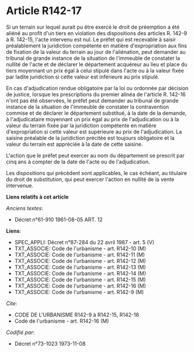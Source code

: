 # Article R142-17

Si un terrain sur lequel aurait pu être exercé le droit de préemption a été aliéné au profit d'un tiers en violation des
dispositions des articles R. 142-9 à R. 142-15, l'acte intervenu est nul. Le préfet qui est recevable à saisir préalablement
la juridiction compétente en matière d'expropriation aux fins de fixation de la valeur du terrain au jour de l'aliénation,
peut demander au tribunal de grande instance de la situation de l'immeuble de constater la nullité de l'acte et de déclarer
le département acquéreur au lieu et place du tiers moyennant un prix égal à celui stipulé dans l'acte ou à la valeur fixée
par ladite juridiction si cette valeur est inférieure au prix stipulé.

En cas d'adjudication rendue obligatoire par la loi ou ordonnée par décision de justice, lorsque les prescriptions du premier
alinéa de l'article R. 142-16 n'ont pas été observées, le préfet peut demander au tribunal de grande instance de la situation
de l'immeuble de constater la contravention commise et de déclarer le département substitué, à la date de la demande, à
l'adjudicataire moyennant un prix égal au prix de l'adjudication ou à la valeur du terrain fixée par la juridiction
compétente en matière d'expropriation si cette valeur est supérieure au prix de l'adjudication. La saisine préalable de la
juridiction précitée est toujours obligatoire et la valeur du terrain est appréciée à la date de cette saisine.

L'action que le préfet peut exercer au nom du département se prescrit par cinq ans à compter de la date de l'acte ou de
l'adjudication.

Les dispositions qui précèdent sont applicables, le cas échéant, au titulaire du droit de substitution, qui peut exercer
l'action en nullité de la vente intervenue.

**Liens relatifs à cet article**

_Anciens textes_:

  - Décret n°61-910 1961-08-05 ART. 12

**Liens**:

  - SPEC_APPLI: Décret n°87-284 du 22 avril 1987 - art. 5 (V)
  - TXT_ASSOCIE: Code de l'urbanisme - art. R142-10 (M)
  - TXT_ASSOCIE: Code de l'urbanisme - art. R142-11 (M)
  - TXT_ASSOCIE: Code de l'urbanisme - art. R142-12 (M)
  - TXT_ASSOCIE: Code de l'urbanisme - art. R142-13 (M)
  - TXT_ASSOCIE: Code de l'urbanisme - art. R142-14 (M)
  - TXT_ASSOCIE: Code de l'urbanisme - art. R142-15 (M)
  - TXT_ASSOCIE: Code de l'urbanisme - art. R142-16 (M)
  - TXT_ASSOCIE: Code de l'urbanisme - art. R142-9 (M)

_Cite_:

  - CODE DE L'URBANISME R142-9 à R142-15, R142-16
  - Code de l'urbanisme - art. R142-16 (M)

_Codifié par_:

  - Décret n°73-1023 1973-11-08
